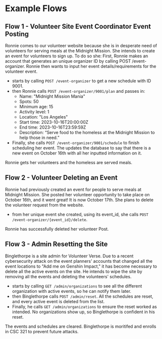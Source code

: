 # Example Flows

## Flow 1 - Volunteer Site Event Coordinator Event Posting

Ronnie comes to our volunteer website because she is in desperate need of volunteers for serving meals at the Midnight Mission. She intends to create an event for volunteers to sign up. To do so she: First, Ronnie makes an account that generates an unique organizer ID by calling POST /event-organizer. Ronnie then wants to input her event details/requirements for the volunteer event. 

- starts by calling `POST /event-organizer` to get a new schedule with ID 9001.
- then Ronnie calls `POST /event-organizer/9001/plan` and passes in:
  - Name: "Midnight Mission Mania"
  - Spots: 50
  - Minimum age: 15
  - Activity level: 1
  - Location: "Los Angeles"
  - Start time: 2023-10-16T20:00:00Z
  - End time: 2023-10-16T23:59:59Z
  - Description: “Serve food to the homeless at the Midnight Mission to help those in need.”
- Finally, she calls `POST /event-organizer/9001/schedule` to finish scheduling her event. The updates the database to say that there is a new event on October 16th with all her inputted information on it.

Ronnie gets her volunteers and the homeless are served meals.

## Flow 2 - Volunteer Deleting an Event

Ronnie had previously created an event for people to serve meals at Midnight Mission. She posted her volunteer opportunity to take place on October 16th, and it went great! It is now October 17th. She plans to delete the volunteer request from the website. 

- from her unique event she created, using its event_id, she calls `POST /event-organizer/{event_id}/delete`.
  
Ronnie has successfully deleted her volunteer Post.

## Flow 3 - Admin Resetting the Site

Binglethorpe is a site admin for Volunteer Verse. Due to a recent cybersecurity attack on the event planners' accounts that changed all the event locations to "Add me on Genshin Impact," it has become necessary to delete all the active events on the site. He intends to wipe the site by removing all the events and deleting the volunteers' schedules.

- starts by calling `GET /admin/organizations` to see all the different organization with active events, so he can notify them later.
- then Binglethorpe calls `POST /admin/reset`. All the schedules are reset, and every active event is deleted from the list.
- Finally, he calls `GET /admin/organizations` to ensure the reset worked as intended. No organizations show up, so Binglethorpe is confident in his reset.

The events and schedules are cleared. Binglethorpe is moritifed and enrolls in CSC 321 to prevent future attacks.
